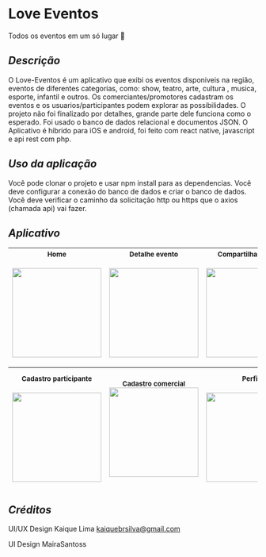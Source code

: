 # Love Eventos
Todos os eventos em um só lugar 🎉

*Descrição* <br>
---
O Love-Eventos é um aplicativo que exibi os eventos disponiveis na região, eventos de diferentes categorias, como: show, teatro, arte, cultura , musica, esporte, infantil e outros. Os comerciantes/promotores cadastram os eventos e os usuarios/participantes podem explorar as possibilidades. O projeto não foi finalizado por detalhes, grande parte dele funciona como o esperado. Foi usado o banco de dados relacional e documentos JSON. O Aplicativo é híbrido para iOS e android, foi feito com react native, javascript e api rest com php.

*Uso da aplicação* <br>
---
Você pode clonar o projeto e usar npm install para as dependencias. Você deve configurar a conexão do banco de dados e criar o banco de dados. Você deve verificar o caminho da solicitação http ou https que o axios (chamada api) vai fazer.

*Aplicativo* <br>
---
 <sub> Home </sub> <br> <br> <img src="https://github.com/MairaSantoss/Love-Eventos/assets/89280923/a347350a-24f7-4843-8515-e284ed4e149c" width=180 > |<sub> Detalhe evento </sub> <br> <br>  <img src="https://github.com/MairaSantoss/Love-Eventos/assets/89280923/3cb0eba1-5f5d-4f11-ae44-78132fa8b731" width=180 >| <sub> Compartilhar evento </sub>  <br>  <br>  <img src="https://github.com/MairaSantoss/Love-Eventos/assets/89280923/f4a894e7-069c-4a4f-a95f-6e5ba4da2dde" width=180 >| <sub> Evento por perto</sub> <br>  <br> <img src="https://github.com/MairaSantoss/Love-Eventos/assets/89280923/544c6aa6-d31a-4d62-95b3-bdae611b54e4" width=180 > |<sub> Filtro </sub>  <br>  <br> <img src="https://github.com/MairaSantoss/Love-Eventos/assets/89280923/c2fa73a7-3e62-43a7-a864-44faa7b53003" width=180 > 
| :---: | :---: | :---: | :---: | :---: | 

 <sub> Cadastro participante </sub> <br> <br> <img src="https://github.com/MairaSantoss/Love-Eventos/assets/89280923/fb1c1445-a389-47c6-8ab6-9d8377ca820d" width=180 > |<sub> Cadastro comercial </sub> <br> <img src="https://github.com/MairaSantoss/Love-Eventos/assets/89280923/a719cc77-ec8a-4b01-9d2e-4ac63c360b76" width=180 >| <sub> Perfil </sub>  <br> <br>   <img src="https://github.com/MairaSantoss/Love-Eventos/assets/89280923/545111ef-f1c7-437a-9814-00cefcb1d802" width=180 >| <sub> Meus eventos</sub> <br>  <br> <img src="https://github.com/MairaSantoss/Love-Eventos/assets/89280923/02daa1b7-a577-4135-8fbf-fd815529ca3a" width=180 > |<sub> Cancelar evento </sub>   <br>   <br>  <br> <img src="https://github.com/MairaSantoss/Love-Eventos/assets/89280923/c75686a8-04e5-4009-91f5-a0122dd78500" width=180 > 
| :---: | :---: | :---: | :---: | :---: | 

*Créditos* <br>
---
UI/UX Design 
Kaique Lima 
kaiquebrsilva@gmail.com

UI Design 
MairaSantoss
